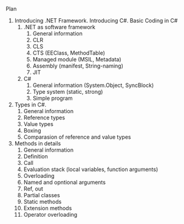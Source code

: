Plan

1. Introducing .NET Framework. Introducing C#. Basic Coding in C#
    1. .NET as software framework
        1. General information
        2. CLR
        3. CLS
        4. CTS (EEClass, MethodTable)
        5. Managed module (MSIL, Metadata)
        6. Assembly (manifest, String-naming)
        7. JIT
    2. C#
        1. General information (System.Object, SyncBlock)
        2. Type system (static, strong)
        3. Simple program
2. Types in C#.
    1. General information
    2. Reference types
    3. Value types
    4. Boxing
    5. Comparasion of reference and value types
3. Methods in details
    1. General information
    2. Definition
    3. Call
    4. Evaluation stack (local variables, function arguments)
    5. Overloading
    6. Named and opntional arguments
    7. Ref, out
    8. Partial classes
    9. Static methods
    10. Extension methods
    11. Operator overloading
